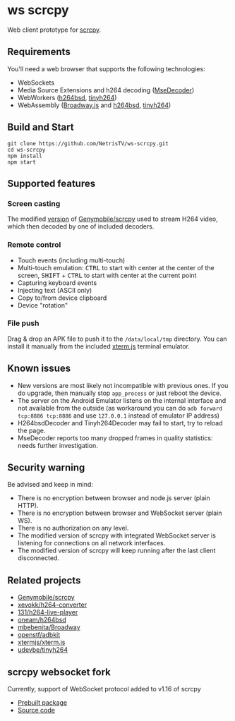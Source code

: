 # ws scrcpy

Web client prototype for [scrcpy](https://github.com/Genymobile/scrcpy).

## Requirements

You'll need a web browser that supports the following technologies:
* WebSockets
* Media Source Extensions and h264 decoding ([MseDecoder](/src/decoder/MseDecoder.ts))
* WebWorkers ([h264bsd](/src/decoder/H264bsdDecoder.ts), [tinyh264](/src/decoder/Tinyh264Decoder.ts))
* WebAssembly  ([Broadway.js](/src/decoder/BroadwayDecoder.ts) and [h264bsd](/src/decoder/H264bsdDecoder.ts), [tinyh264](/src/decoder/Tinyh264Decoder.ts))

## Build and Start

```shell
git clone https://github.com/NetrisTV/ws-scrcpy.git
cd ws-scrcpy
npm install
npm start
```

## Supported features

### Screen casting
The modified [version](https://github.com/NetrisTV/scrcpy/tree/feature/websocket-v1.16.x) of [Genymobile/scrcpy](https://github.com/Genymobile/scrcpy) used to stream H264 video, which then decoded by one of included decoders.

### Remote control
* Touch events (including multi-touch)
* Multi-touch emulation: <kbd>CTRL</kbd> to start with center at the center of the screen, <kbd>SHIFT</kbd> + <kbd>CTRL</kbd> to start with center at the current point
* Capturing keyboard events
* Injecting text (ASCII only)
* Copy to/from device clipboard
* Device "rotation"

### File push
Drag & drop an APK file to push it to the `/data/local/tmp` directory. You can install it manually from the included [xterm.js](https://github.com/xtermjs/xterm.js) terminal emulator.

## Known issues

* New versions are most likely not incompatible with previous ones. If you do upgrade, then manually stop `app_process` or just reboot the device.
* The server on the Android Emulator listens on the internal interface and not available from the outside (as workaround you can do `adb forward tcp:8886 tcp:8886` and use `127.0.0.1` instead of emulator IP address)
* H264bsdDecoder and Tinyh264Decoder may fail to start, try to reload the page.
* MseDecoder reports too many dropped frames in quality statistics: needs further investigation.

## Security warning
Be advised and keep in mind:
* There is no encryption between browser and node.js server (plain HTTP).
* There is no encryption between browser and WebSocket server (plain WS).
* There is no authorization on any level.
* The modified version of scrcpy with integrated WebSocket server is listening for connections on all network interfaces.
* The modified version of scrcpy will keep running after the last client disconnected.

## Related projects
* [Genymobile/scrcpy](https://github.com/Genymobile/scrcpy)
* [xevokk/h264-converter](https://github.com/xevokk/h264-converter)
* [131/h264-live-player](https://github.com/131/h264-live-player)
* [oneam/h264bsd](https://github.com/oneam/h264bsd)
* [mbebenita/Broadway](https://github.com/mbebenita/Broadway)
* [openstf/adbkit](https://github.com/openstf/adbkit)
* [xtermjs/xterm.js](https://github.com/xtermjs/xterm.js)
* [udevbe/tinyh264](https://github.com/udevbe/tinyh264)

## scrcpy websocket fork

Currently, support of WebSocket protocol added to v1.16 of scrcpy
* [Prebuilt package](/src/public/scrcpy-server.jar)
* [Source code](https://github.com/NetrisTV/scrcpy/tree/feature/websocket-v1.16.x)
